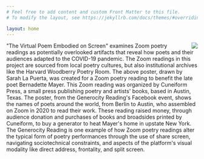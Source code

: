 ```yaml
---
# Feel free to add content and custom Front Matter to this file.
# To modify the layout, see https://jekyllrb.com/docs/themes/#overriding-theme-defaults

layout: home
---
```

<img align="right" src="https://user-images.githubusercontent.com/70542175/217359538-5bcfc442-0165-474e-a618-6456cd2283b7.jpeg"/>


<p> "The Virtual Poem Embodied on Screen" examines Zoom poetry readings as potentially overlooked artifacts that reveal how poets and their audiences adapted to the COVID-19 pandemic. The Zoom readings in this project are sourced from local poetry cultures, but also institutional archives like the Harvard Woodberry Poetry Room. The above poster, drawn by Sarah La Puerta, was created for a Zoom poetry reading to benefit the late poet Bernadette Mayer. This Zoom reading was organized by Cuneiform Press, a small press publishing poetry and artists' books, based in Austin, Texas. The poster, from the Generocity Reading's Facebook event, shows the names of poets around the world, from Berlin to Austin, who assembled on Zoom in 2020 to read their work. These reading raised money, through audience donation and purchases of books and broadsides printed by Cuneiform, to buy a generator to heat Mayer's home in upstate New York. The Generocity Reading is one example of how Zoom poetry readings alter the typical form of poetry performances through the use of share screen, navigating sociotechnical constraints, and aspects of the platform's visual modality like direct address, frontality, and split screen.</p>
